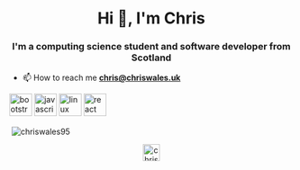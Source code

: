 <h1 align="center">Hi 👋, I'm Chris</h1>
<h3 align="center">I'm a computing science student and software developer from Scotland</h3>

- 📫 How to reach me **chris@chriswales.uk**

<p align="left"><img src="https://devicons.github.io/devicon/devicon.git/icons/bootstrap/bootstrap-plain.svg" alt="bootstrap" width="40" height="40"/> <img src="https://devicons.github.io/devicon/devicon.git/icons/javascript/javascript-original.svg" alt="javascript" width="40" height="40"/> <img src="https://devicons.github.io/devicon/devicon.git/icons/linux/linux-original.svg" alt="linux" width="40" height="40"/> <img src="https://devicons.github.io/devicon/devicon.git/icons/react/react-original-wordmark.svg" alt="react" width="40" height="40"/></p><p>&nbsp;<img align="center" src="https://github-readme-stats.vercel.app/api?username=chriswales95&show_icons=true" alt="chriswales95" /></p>

<p align="center"> 
<a href="https://linkedin.com/in/chriswales95" target="blank"><img align="center" src="https://cdn.jsdelivr.net/npm/simple-icons@3.0.1/icons/linkedin.svg" alt="chriswales95" height="30" width="30" /></a>
</p>
